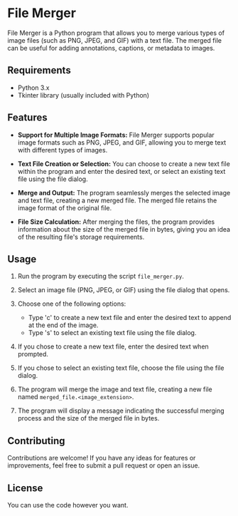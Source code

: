 # File Merger

File Merger is a Python program that allows you to merge various types of image files (such as PNG, JPEG, and GIF) with a text file. The merged file can be useful for adding annotations, captions, or metadata to images.

## Requirements

- Python 3.x
- Tkinter library (usually included with Python)

## Features

- **Support for Multiple Image Formats:** File Merger supports popular image formats such as PNG, JPEG, and GIF, allowing you to merge text with different types of images.

- **Text File Creation or Selection:** You can choose to create a new text file within the program and enter the desired text, or select an existing text file using the file dialog.

- **Merge and Output:** The program seamlessly merges the selected image and text file, creating a new merged file. The merged file retains the image format of the original file.

- **File Size Calculation:** After merging the files, the program provides information about the size of the merged file in bytes, giving you an idea of the resulting file's storage requirements.

## Usage

1. Run the program by executing the script `file_merger.py`.

2. Select an image file (PNG, JPEG, or GIF) using the file dialog that opens.

3. Choose one of the following options:
    - Type 'c' to create a new text file and enter the desired text to append at the end of the image.
    - Type 's' to select an existing text file using the file dialog.

4. If you chose to create a new text file, enter the desired text when prompted.

5. If you chose to select an existing text file, choose the file using the file dialog.

6. The program will merge the image and text file, creating a new file named `merged_file.<image_extension>`.

7. The program will display a message indicating the successful merging process and the size of the merged file in bytes.

## Contributing
Contributions are welcome! If you have any ideas for features or improvements, feel free to submit a pull request or open an issue.


## License
You can use the code however you want.